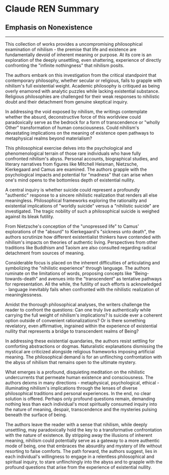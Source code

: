 # Claude REN Summary

## Emphasis on Nonexistence

* * *

This collection of works provides a uncompromising philosophical examination of nihilism - the premise that life and existence are fundamentally devoid of inherent meaning or purpose. At its core is an exploration of the deeply unsettling, even shattering, experience of directly confronting the "infinite nothingness" that nihilism posits.

The authors embark on this investigation from the critical standpoint that contemporary philosophy, whether secular or religious, fails to grapple with nihilism's full existential weight. Academic philosophy is critiqued as being overly enamored with analytic puzzles while lacking existential substance. Religious philosophies are challenged for their weak responses to nihilistic doubt and their detachment from genuine skeptical inquiry.

In addressing the void exposed by nihilism, the writings contemplate whether the absurd, deconstructive force of this worldview could paradoxically serve as the bedrock for a form of transcendence or "wholly Other" transformation of human consciousness. Could nihilism's devastating implications on the meaning of existence open pathways to metaphysical realms beyond materialism?

This philosophical exercise delves into the psychological and phenomenological terrain of those rare individuals who have fully confronted nihilism's abyss. Personal accounts, biographical studies, and literary narratives from figures like Mitchell Heisman, Nietzsche, Kierkegaard and Camus are examined. The authors grapple with the psychological impacts and potential for "madness" that can arise when one's mind opens to the bottomless depth of existential nullity.

A central inquiry is whether suicide could represent a profoundly "authentic" response to a sincere nihilistic realization that renders all else meaningless. Philosophical frameworks exploring the rationality and existential implications of "worldly suicide" versus a "nihilistic suicide" are investigated. The tragic nobility of such a philosophical suicide is weighed against its bleak futility.

From Nietzsche's conception of the "unopressed life" to Camus' explorations of the "absurd" to Kierkegaard's "sickness unto death", the authors scrutinize how different existentialist thinkers have contended with nihilism's impacts on theories of authentic living. Perspectives from other traditions like Buddhism and Taoism are also consulted regarding radical detachment from sources of meaning.

Considerable focus is placed on the inherent difficulties of articulating and symbolizing the "nihilistic experience" through language. The authors ruminate on the limitations of words, proposing concepts like "Being-towards-death" and avenues into the "transcendent" as tentative pathways for representation. All the while, the futility of such efforts is acknowledged - language inevitably fails when confronted with the nihilistic realization of meaninglessness.

Amidst the thorough philosophical analyses, the writers challenge the reader to confront the questions: Can one truly live authentically while carrying the full weight of nihilism's implications? Is suicide ever a coherent option outside of convenient rationalizations? Or is there something revelatory, even affirmative, ingrained within the experience of existential nullity that represents a bridge to transcendent realms of Being?

In addressing these existential quandaries, the authors resist settling for comforting abstractions or dogmas. Naturalistic explanations dismissing the mystical are criticized alongside religious frameworks imposing artificial meaning. The philosophical demand is for an unflinching confrontation with the abyss of nihilism that remains open to the ultimate mystery.

What emerges is a profound, disquieting meditation on the nihilistic undercurrents that permeate human existence and consciousness. The authors deixms in many directions - metaphysical, psychological, ethical - illuminating nihilism's implications through the lenses of diverse philosophical traditions and personal experiences. In the end, no clear solution is offered. Perhaps only profound questions remain, demanding nothing less than each individual's most spiritually consumed inquiry into the nature of meaning, despair, transcendence and the mysteries pulsing beneath the surface of being.

The authors leave the reader with a sense that nihilism, while deeply unsettling, may paradoxically hold the key to a transformative confrontation with the nature of existence. By stripping away the illusions of inherent meaning, nihilism could potentially serve as a gateway to a more authentic mode of being, one that embraces the absurdity and mystery of life without resorting to false comforts. The path forward, the authors suggest, lies in each individual's willingness to engage in a relentless philosophical and spiritual inquiry, to stare unflinchingly into the abyss and to grapple with the profound questions that arise from the experience of existential nullity.

